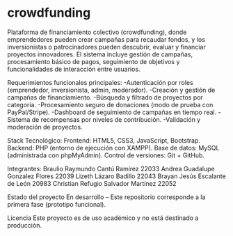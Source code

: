 # crowdfunding
Plataforma de financiamiento colectivo (crowdfunding), donde emprendedores pueden crear campañas para recaudar fondos, y los inversionistas o patrocinadores pueden descubrir, evaluar y financiar proyectos innovadores. El sistema incluye gestión de campañas, procesamiento básico de pagos, seguimiento de objetivos y funcionalidades de interacción entre usuarios.

Requerimientos funcionales principales:
-Autenticación por roles (emprendedor, inversionista, admin, moderador).
-Creación y gestión de campañas de financiamiento.
-Búsqueda y filtrado de proyectos por categoría.
-Procesamiento seguro de donaciones (modo de prueba con PayPal/Stripe).
-Dashboard de seguimiento de campañas en tiempo real.
-Sistema de recompensas por niveles de contribución.
-Validación y moderación de proyectos.

Stack Tecnológico:
Frontend: HTML5, CSS3, JavaScript, Bootstrap.
Backend: PHP (entorno de ejecución con XAMPP).
Base de datos: MySQL (administrada con phpMyAdmin).
Control de versiones: Git + GitHub.

Integrantes:
Braulio Raymundo Cantú Ramírez 22033
Andrea Guadalupe Gonzalez Flores 22039
Lizeth Lázaro Badillo 22043
Brayan Jesús Escalante de León 20983
Christian Refugio Salvador Martínez 22052

Estado del proyecto
En desarrollo – Este repositorio corresponde a la primera fase (prototipo funcional).

Licencia
Este proyecto es de uso académico y no está destinado a producción.
